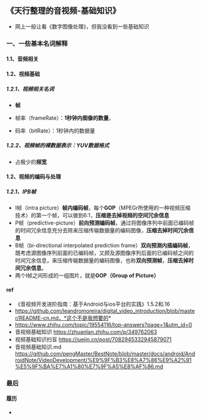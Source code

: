 ## 《天行整理的音视频-基础知识》

+ 网上一般让看《数字图像处理》，但我没看到一些基础知识

### 一、一些基本名词解释

#### 1.1、音频相关

#### 1.2、视频基础

##### 1.2.1、视频相关名词

+ **帧**

+ 帧率（frameRate）：**1秒钟内图像的数量**，
+ 码率（bitRate）：1秒钟内的数据量

##### 1.2.2、视频帧的裸数据表示：YUV数据格式

+ 占极少的**频宽**

#### 1.2、视频的编码与处理

##### 1.2.1、IPB帧

+ I帧（intra picture）**帧内编码帧**，每个**GOP**（MPEGr所使用的一种视频压缩技术）的第一个帧，可以做到6:1，**压缩是去掉视频的空间冗余信息**
+ P帧（predictive-picture）**前向预测编码帧**，通过将图像序列中前面已编码帧的时间冗余信息充分去除来压缩传输数据量的编码图像，**压缩去掉时间冗余信息**
+ B帧（bi-directional interpolated prediction frame）**双向预测内插编码帧**，既考虑源图像序列前面的已编码帧，又顾及源图像序列后面的已编码帧之间的时间冗余信息，来压缩传输数据量的编码图像，也称**双向预测帧**，**压缩去掉时间冗余信息**。
+ 两个I帧之间形成的一组图片，就是**GOP（Group of Picture）**

#### ref

+ 《音视频开发进阶指南：基于Android与ios平台的实践》1.5.2和.16
+ https://github.com/leandromoreira/digital_video_introduction/blob/master/README-cn.md，*这个不是我想要的*
+ https://www.zhihu.com/topic/19554116/top-answers?page=1&utm_id=0
+ 音视频基础知识  https://zhuanlan.zhihu.com/p/349762063
+ 视频基础知识扫盲 https://juejin.cn/post/7082945332945879071
+ 音视频基础知识.md  https://github.com/pengMaster/BestNote/blob/master/docs/android/AndroidNote/VideoDevelopment/%E9%9F%B3%E8%A7%86%E9%A2%91%E5%9F%BA%E7%A1%80%E7%9F%A5%E8%AF%86.md

### 最后

#### 履历

+ 